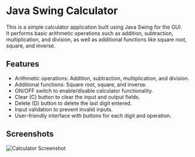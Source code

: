# Java Swing Calculator

This is a simple calculator application built using Java Swing for the GUI. <br>
It performs basic arithmetic operations such as addition, subtraction, multiplication, and division, as well as additional functions like square root, square, and inverse.

## Features

- Arithmetic operations: Addition, subtraction, multiplication, and division.
- Additional functions: Square root, square, and inverse.
- ON/OFF switch to enable/disable calculator functionality.
- Clear (C) button to clear the input and output fields.
- Delete (D) button to delete the last digit entered.
- Input validation to prevent invalid inputs.
- User-friendly interface with buttons for each digit and operation.

## Screenshots
![Calculator Screenshot](file:///home/safu/Pictures/Screenshots/Screenshot%20from%202024-05-06%2023-49-17.png)
